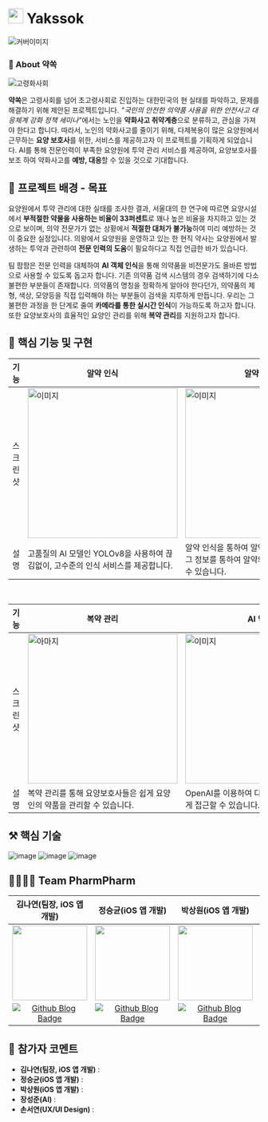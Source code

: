 # <img src="https://github.com/2023SWConvergenceHackathon-PharmPharm/Yakssok-iOS/assets/77708819/ae57cb50-1bcf-4b28-aec3-3285547f6814" width=30px> Yakssok

![커버이미지](https://github.com/2023SWConvergenceHackathon-PharmPharm/Yakssok-iOS/assets/77708819/eae48793-272e-4d80-90e9-e484d1c3c697)

### 💊 About 약쏙
<img alt="고령화사회" src="https://github.com/2023SWConvergenceHackathon-PharmPharm/Yakssok-iOS/assets/77708819/3b915774-42a7-45c7-a905-4898312d057c">

**약쏙**은 고령사회를 넘어 초고령사회로 진입하는 대한민국의 현 실태를 파악하고, 문제를 해결하기 위해 제안된 프로젝트입니다.  <i>"국민의 안전한 의약품 사용을 위한 안전사고 대응체계 강화 정책 세미나"</i>에서는 노인을 **약화사고 취약계층**으로 분류하고, 관심을 가져야 한다고 합니다. 따라서, 노인의 약화사고를 줄이기 위해, 다제복용이 많은 요양원에서 근무하는 **요양 보호사**를 위한, 서비스를 제공하고자 이 프로젝트를 기획하게 되었습니다. AI를 통해 전문인력이 부족한 요양원에 투약 관리 서비스를 제공하여, 요양보호사를 보조 하여 약화사고를 **예방, 대응**할 수 있을 것으로 기대합니다. 

## 🎯 프로젝트 배경 - 목표
요양원에서 투약 관리에 대한 실태를 조사한 결과, 서울대의 한 연구에 따르면 요양시설에서 **부적절한 약물을 사용하는 비율이 33퍼센트**로 꽤나 높은 비율을 차지하고 있는 것으로 보이며, 의약 전문가가 없는 상황에서 **적절한 대처가 불가능**하여 미리 예방하는 것이 중요한 실정입니다. 의왕에서 요양원을 운영하고 있는 한 현직 약사는 요양원에서 발생하는 투약과 관련하여 **전문 인력의 도움**이 필요하다고 직접 언급한 바가 있습니다.

팀 팜팜은 전문 인력을 대체하여 **AI 객체 인식**을 통해 의약품을 비전문가도 올바른 방법으로 사용할 수 있도록 돕고자 합니다. 기존 의약품 검색 시스템의 경우 검색하기에 다소 불편한 부분들이 존재합니다. 의약품의 명칭을 정확하게 알아야 한다던가, 의약품의 제형, 색상, 모양등을 직접 입력해야 하는 부분들이 검색을 지루하게 만듭니다. 우리는 그 불편한 과정을 한 단계로 줄여 **카메라를 통한 실시간 인식**이 가능하도록 하고자 합니다. 또한 요양보호사의 효율적인 요양인 관리를 위해 **복약 관리**를 지원하고자 합니다.

## 📱 핵심 기능 및 구현
|기능|알약 인식|알약 검색|
|---|------|---|
|스크린샷|<img src="https://github.com/2023SWConvergenceHackathon-PharmPharm/Yakssok-iOS/assets/77708819/32ee16eb-39da-496d-a685-0c70e00d950a" alt="이미지" width="300">|<img src="https://github.com/2023SWConvergenceHackathon-PharmPharm/Yakssok-iOS/assets/77708819/dde9b075-2f51-43eb-b4d1-f7d65da42d42" alt="이미지" width="300">|
|설명|고품질의 AI 모델인 YOLOv8을 사용하여 끊김없이, 고수준의 인식 서비스를 제공합니다.|알약 인식을 통하여 알약의 정보를 스캔하면, 그 정보를 통하여 알약의 상세 정보를 확인할 수 있습니다.|

<br>

|기능|복약 관리|AI 약사|
|---|------|---|
|스크린샷|<img src="https://github.com/2023SWConvergenceHackathon-PharmPharm/Yakssok-iOS/assets/77708819/835eb3a2-a052-4b61-aeab-926b710d0300" alt="아마지" width="300">|<img src="https://github.com/2023SWConvergenceHackathon-PharmPharm/Yakssok-iOS/assets/77708819/81556e1e-1b85-4978-b80a-9ae10afd9982" alt="이미지" width="300">|
|설명|복약 관리를 통해 요양보호사들은 쉽게 요양인의 약품을 관리할 수 있습니다.|OpenAI를 이용하여 다양한 의약정보에 빠르게 접근할 수 있습니다.|

## ⚒️ 핵심 기술
<img alt="image" src="https://github.com/2023SWConvergenceHackathon-PharmPharm/Yakssok-iOS/assets/77708819/c8bc7b1b-4230-47ea-a398-f66c8c9d5634">
<img alt="image" src="https://github.com/2023SWConvergenceHackathon-PharmPharm/Yakssok-iOS/assets/77708819/a9f6d595-6505-4bdf-bfb9-20e56021876c">
<img alt="image" src="https://github.com/2023SWConvergenceHackathon-PharmPharm/Yakssok-iOS/assets/77708819/8afc30de-2453-4a88-9bfe-e665cc2b3ea1">

## 👨‍👨‍👦‍👦 Team PharmPharm
|김나연(팀장, iOS 앱 개발)|정승균(iOS 앱 개발)|박상원(iOS 앱 개발)|장성준(AI)|손서연(UX/UI Design)|
|:---:|:---:|:---:|:---:|:---:|
|<img alt="" src="https://github.com/NewYorkKim.png" width="150">|<img alt="" src="https://github.com/seunggyun-jeong.png" width="150">|<img alt="" src="https://github.com/psangwon62.png" width="150">|<img alt="" src="https://github.com/junnei.png" width="150">|<img alt="" src="https://github.com/sohnseoyeon.png" width="150">
|[<img src="https://img.shields.io/badge/Github-black?style=for-the-badge&logo=github&logoColor=white" alt="Github Blog Badge"/>](https://github.com/NewYorkKim)|[<img src="https://img.shields.io/badge/Github-black?style=for-the-badge&logo=github&logoColor=white" alt="Github Blog Badge"/>](https://github.com/seunggyun-jeong)|[<img src="https://img.shields.io/badge/Github-black?style=for-the-badge&logo=github&logoColor=white" alt="Github Blog Badge"/>](https://github.com/psangwon62)|[<img src="https://img.shields.io/badge/Github-black?style=for-the-badge&logo=github&logoColor=white" alt="Github Blog Badge"/>](https://github.com/junnei)|[<img src="https://img.shields.io/badge/Github-black?style=for-the-badge&logo=github&logoColor=white" alt="Github Blog Badge"/>](https://github.com/sohnseoyeon)|


## 💬 참가자 코멘트
- **김나연(팀장, iOS 앱 개발)** :
- **정승균(iOS 앱 개발)** :
- **박상원(iOS 앱 개발)** :
- **장성준(AI)** :
- **손서연(UX/UI Design)** :
